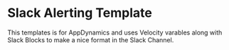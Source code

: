 # Slack Alerting Template

This templates is for AppDynamics and uses Velocity varables along with Slack Blocks
to make a nice format in the Slack Channel.

